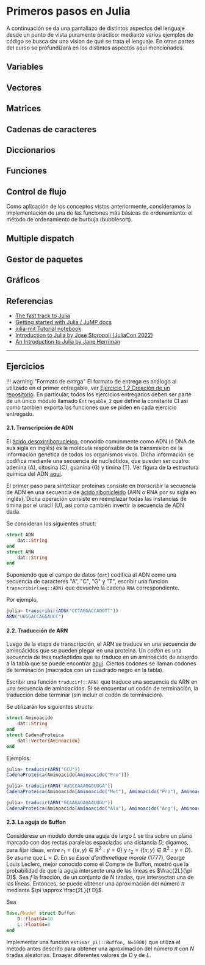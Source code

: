 # Primeros pasos en Julia

A continuación se da una pantallazo de distintos aspectos del lenguaje desde un punto de vista puramente práctico: mediante varios ejemplos de código se busca dar una vision de qué se trata el lenguaje. En otras partes del curso se profundizará en los distintos aspectos aquí mencionados.


## Variables

## Vectores

## Matrices

## Cadenas de caracteres


## Diccionarios


## Funciones


## Control de flujo


Como aplicación de los conceptos vistos anteriormente, consideramos la implementación de una de las funciones más básicas de ordenamiento: el método de ordenamiento de burbuja (bubblesort).

## Multiple dispatch


## Gestor de paquetes


## Gráficos


## Referencias

- [The fast track to Julia](https://juliadocs.github.io/Julia-Cheat-Sheet)
- [Getting started with Julia / JuMP docs](https://jump.dev/JuMP.jl/stable/tutorials/getting_started/getting_started_with_julia/#Getting-started-with-Julia)
- [julia-mit Tutorial notebook](https://github.com/mitmath/julia-mit/blob/master/Tutorial.ipynb)
- [Introduction to Julia by Jose Storopoli (JuliaCon 2022)](https://www.youtube.com/watch?v=uiQpwMQZBTA)
- [An Introduction to Julia by Jane Herriman](https://www.youtube.com/watch?v=8h8rQyEpiZA)
 
---

## Ejercicios

!!! warning "Formato de entrga"
    El formato de entrega es análogo al utilizado en el primer entregable, ver [Ejercicio 1.2 Creación de un repositorio](https://mforets.github.io/computacion-cientifica-en-julia/dev/Herramientas/Entorno_de_desarrollo/#.2.-Creaci%C3%B3n-de-un-repositorio). En particular, todos los ejercicios entregados deben ser parte de un único módulo llamado `Entregable_2` que define la constante CI asi como tambien exporta las funciones que se piden en cada ejercicio entregado.

#### 2.1. Transcripción de ADN

El [ácido desoxirribonucleico](https://es.wikipedia.org/wiki/%C3%81cido_desoxirribonucleico), conocido comúnmente como ADN (ó DNA de sus sigla en inglés) es la molécula responsable de la transmisión de la información genética de todos los organismos vivos. Dicha información se codifica mediante una secuencia de nucleótidos, que pueden ser cuatro: adenina (A), citosina (C), guanina (G) y timina (T). Ver figura de la estructura química del ADN [aquí](https://en.wikipedia.org/wiki/File:DNA_chemical_structure.svg).

El primer paso para sintetizar proteinas consiste en *transcribir* la secuencia de ADN en una secuencia de [ácido ribonicleido](https://es.wikipedia.org/wiki/%C3%81cido_ribonucleico) (ARN o RNA por su sigla en inglés). Dicha operación consiste en reemplazar todas las instancias de timina por el uracil (U), asi como cambién invertir la secuencia de ADN dada.

Se consideran los siguientes struct:

```julia
struct ADN
    dat::String
end
struct ARN
    dat::String
end
```
Suponiendo que el campo de datos (`dat`) codifica al ADN como una secuencia de caracteres "A", "C", "G" y "T", escribir una funcion `transcribir(seq::ADN)` que devuelve la cadena `RNA` correspondiente.

Por ejemplo,

```julia
julia> transcribir(ADN("CCTAGGACCAGGTT"))
ARN("UUGGACCAGGAUCC")
```

#### 2.2. Traducción de ARN

Luego de la etapa de transcripción, el ARN se traduce en una secuencia de aminoácidos que se pueden plegar en una proteina. 
Un *codón* es una secuencia de tres nucleótidos que se traduce en un aminoácido de acuerdo a la tabla que se puede encontrar [aquí](https://en.wikipedia.org/wiki/File:Aminoacids_table.svg). Ciertos codones se llaman codones de terminación (macrados con un cuadrado negro en la tabla).

Escribir una función `traducir(::ARN)` que traduce una secuencia de ARN en una secuencia de aminoacidos. Si se encuentar un codón de terminación, la traducción debe terminar (sin incluir el codón de terminación).

Se utilizarán los siguientes structs:

```julia
struct Aminoacido
    dat::String
end
struct CadenaProteica
    dat::Vector{Aminoacido}
end
```

Ejemplos:

```julia
julia> traducir(ARN("CCU"))
CadenaProteica(Aminoacido[Aminoacido("Pro")])

julia> traducir(ARN("AUGCCAAAGGGUUGA"))
CadenaProteica(Aminoacido[Aminoacido("Met"), Aminoacido("Pro"), Aminoacido("Lys"), Aminoacido("Gly")])

julia> traducir(ARN("GCAAGAGAUAAUUGU"))
CadenaProteica(Aminoacido[Aminoacido("Ala"), Aminoacido("Arg"), Aminoacido("Asp"), Aminoacido("Asn"), Aminoacido("Cys")])
```

#### 2.3. La aguja de Buffon

Considérese un modelo donde una aguja de largo $L$ se tira sobre un plano marcado con dos rectas paralelas espaciadas una distancia $D$; digamos, para fijar ideas, entre $r_1 = \{(x,y) \in \mathbb{R}^2: y = 0\}$ y $r_2 = \{(x,y) \in \mathbb{R}^2: y = D\}$. Se asume que $L < D$. En su *Essai d’arithmetique morale* (1777), George Louis Leclerc, mejor conocido como el Compte de Buffon, mostró que la probabilidad de que la aguja intersecte una de las líneas es $\frac{2L}{\pi D}$. Sea $f$ la fracción, de un conjunto de $N$ tiradas, que intersectan una de las líneas. Entonces, se puede obtener una aproximación del número $\pi$ mediante $\pi \approx \frac{2L}{f D}$. 

Sea

```julia
Base.@kwdef struct Buffon
    D::Float64=10
    L::Float64=8
end
```
Implementar una función `estimar_pi(::Buffon, N=1000)` que utiliza el método antes descrito para obtener una aproximación del número $\pi$ con $N$ tiradas aleatorias. Ensayar diferentes valores de $D$ y de $L$.




